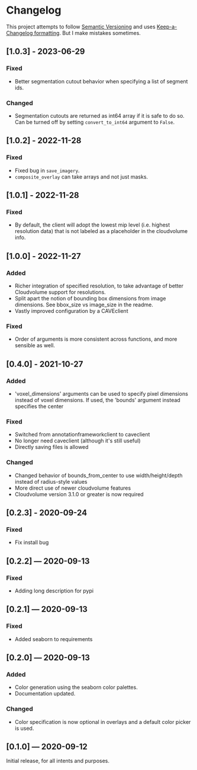 # Changelog

This project attempts to follow [Semantic Versioning](https://semver.org) and uses [Keep-a-Changelog formatting](https://keepachangelog.com/en/1.0.0/).
But I make mistakes sometimes.

## [1.0.3] - 2023-06-29
### Fixed
- Better segmentation cutout behavior when specifying a list of segment ids.

### Changed
- Segmentation cutouts are returned as int64 array if it is safe to do so. Can be turned off by setting `convert_to_int64` argument to `False`.

## [1.0.2] - 2022-11-28
### Fixed
- Fixed bug in `save_imagery`.
- `composite_overlay` can take arrays and not just masks.

## [1.0.1] - 2022-11-28
### Fixed

- By default, the client will adopt the lowest mip level (i.e. highest resolution data) that is not labeled as a placeholder in the cloudvolume info.

## [1.0.0] - 2022-11-27
### Added

- Richer integration of specified resolution, to take advantage of better Cloudvolume support for resolutions.
- Split apart the notion of bounding box dimensions from image dimensions. See bbox_size vs image_size in the readme.
- Vastly improved configuration by a CAVEclient
### Fixed

- Order of arguments is more consistent across functions, and more sensible as well.
## [0.4.0] - 2021-10-27
### Added

- 'voxel_dimensions' arguments can be used to specify pixel dimensions instead of voxel dimensions. If used, the 'bounds' argument instead specifies the center

### Fixed

- Switched from annotationframeworkclient to caveclient
- No longer need caveclient (although it's still useful)
- Directly saving files is allowed

### Changed

- Changed behavior of bounds_from_center to use width/height/depth instead of radius-style values
- More direct use of newer cloudvolume features
- Cloudvolume version 3.1.0 or greater is now required

## [0.2.3] - 2020-09-24

### Fixed

- Fix install bug

## [0.2.2] — 2020-09-13

### Fixed

- Adding long description for pypi

## [0.2.1] — 2020-09-13

### Fixed

- Added seaborn to requirements

## [0.2.0] — 2020-09-13

### Added

- Color generation using the seaborn color palettes.
- Documentation updated.

### Changed

- Color specification is now optional in overlays and a default color picker is used.

## [0.1.0] — 2020-09-12

Initial release, for all intents and purposes.

